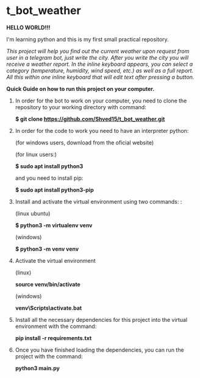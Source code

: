 # t_bot_weather
<b>HELLO WORLD!!!</b>

I'm learning python and this is my first small practical repository.

<em>This project will help you find out the current weather upon request from user in a telegram bot, just write the city.
After you write the city you will receive a weather report. In the inline keyboard appears, you can select 
a category (temperature, humidity, wind speed, etc.) as well as a full report. All this within one inline keyboard
that will edit text after pressing a button.</em>

<b>Quick Guide on how to run this project on your computer.</b>

1) In order for the bot to work on your computer, you need to clone the repository to your working directory with command:

   <b> $ git clone https://github.com/Shved15/t_bot_weather.git</b>

2) In order for the code to work you need to have an interpreter python:

    (for windows users, download from the oficial website)

    (for linux users:)
    
    <b>$ sudo apt install python3</b>

    and you need to install pip:
    
    <b>$ sudo apt install python3-pip</b>

3) Install and activate the virtual environment using two commands: :

    (linux ubuntu)
    
    <b>$ python3 -m virtualenv venv</b>

    (windows)
    
    <b>$ python3 -m venv venv</b>

4) Activate the virtual environment

    (linux)
    
    <b>source venv/bin/activate</b>
    
    (windows)
    
    <b>venv\Scripts\activate.bat</b>
    
5) Install all the necessary dependencies for this project into the virtual environment with the command:

    <b>pip install -r requirements.txt</b>
    
6) Once you have finished loading the dependencies, you can run the project with the command:

    <b>python3 main.py</b>
